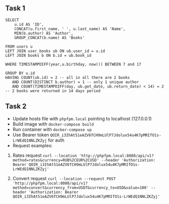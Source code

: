 ## Task 1
```
SELECT
    u.id AS 'ID',
    CONCAT(u.first_name, ' ', u.last_name) AS 'Name',
    MIN(b.author) AS 'Author',
    GROUP_CONCAT(b.name) AS 'Books'

FROM users u
LEFT JOIN user_books ub ON ub.user_id = u.id
LEFT JOIN books b ON b.id = ub.book_id

WHERE TIMESTAMPDIFF(year,u.birthday, now()) BETWEEN 7 and 17

GROUP BY u.id
HAVING COUNT(ub.id) = 2 -- all in all there are 2 books
   AND COUNT(DISTINCT b.author) = 1 -- only 1 unique author
   AND COUNT(TIMESTAMPDIFF(day, ub.get_date, ub.return_date) < 14) = 2 -- 2 books were returned in 14 days period
```

## Task 2
- Update hosts file with `phpfpm.local` pointing to localhost (127.0.0.1)
- Build image with `docker-compose build`
- Run container with `docker-compose up`
- Use Bearer token `QOIR_i3IhAt51eAZV6TCH9mLUlP7Jdolux54u4K7pMRIfO1s-LrWEdQ1NNLZKZyj` for auth
- Request examples:
1. Rates request
   ```curl --location 'http://phpfpm.local:8080/api/v1?method=rates&currency=RUB%2CEUR%2CUSD' --header 'Authorization: Bearer QOIR_i3IhAt51eAZV6TCH9mLUlP7Jdolux54u4K7pMRIfO1s-LrWEdQ1NNLZKZyj'```


2. Convert request
   ```curl --location --request POST 'http://phpfpm.local:8080/api/v1?method=convert&currency_from=USDT&currency_to=USD&value=100' --header 'Authorization: Bearer QOIR_i3IhAt51eAZV6TCH9mLUlP7Jdolux54u4K7pMRIfO1s-LrWEdQ1NNLZKZyj'```